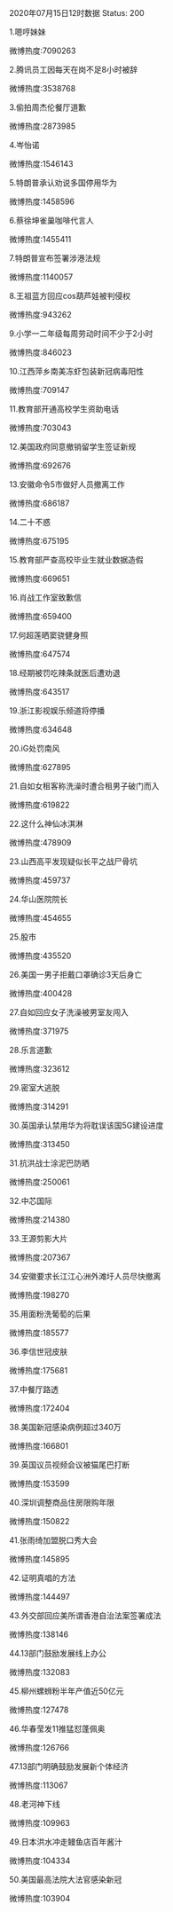 2020年07月15日12时数据
Status: 200

1.嗯哼妹妹

微博热度:7090263

2.腾讯员工因每天在岗不足8小时被辞

微博热度:3538768

3.偷拍周杰伦餐厅道歉

微博热度:2873985

4.岑怡诺

微博热度:1546143

5.特朗普承认劝说多国停用华为

微博热度:1458596

6.蔡徐坤雀巢咖啡代言人

微博热度:1455411

7.特朗普宣布签署涉港法规

微博热度:1140057

8.王祖蓝方回应cos葫芦娃被判侵权

微博热度:943262

9.小学一二年级每周劳动时间不少于2小时

微博热度:846023

10.江西萍乡南美冻虾包装新冠病毒阳性

微博热度:709147

11.教育部开通高校学生资助电话

微博热度:703043

12.美国政府同意撤销留学生签证新规

微博热度:692676

13.安徽命令5市做好人员撤离工作

微博热度:686187

14.二十不惑

微博热度:675195

15.教育部严查高校毕业生就业数据造假

微博热度:669651

16.肖战工作室致歉信

微博热度:659400

17.何超莲晒窦骁健身照

微博热度:647574

18.经期被罚吃辣条就医后遭劝退

微博热度:643517

19.浙江影视娱乐频道将停播

微博热度:634648

20.iG处罚南风

微博热度:627895

21.自如女租客称洗澡时遭合租男子破门而入

微博热度:619822

22.这什么神仙冰淇淋

微博热度:478909

23.山西高平发现疑似长平之战尸骨坑

微博热度:459737

24.华山医院院长

微博热度:454655

25.股市

微博热度:435520

26.美国一男子拒戴口罩确诊3天后身亡

微博热度:400428

27.自如回应女子洗澡被男室友闯入

微博热度:371975

28.乐言道歉

微博热度:323612

29.密室大逃脱

微博热度:314291

30.英国承认禁用华为将耽误该国5G建设进度

微博热度:313450

31.抗洪战士涂泥巴防晒

微博热度:250061

32.中芯国际

微博热度:214380

33.王源剪影大片

微博热度:207367

34.安徽要求长江江心洲外滩圩人员尽快撤离

微博热度:198270

35.用面粉洗葡萄的后果

微博热度:185577

36.李信世冠皮肤

微博热度:175681

37.中餐厅路透

微博热度:172404

38.美国新冠感染病例超过340万

微博热度:166801

39.英国议员视频会议被猫尾巴打断

微博热度:153599

40.深圳调整商品住房限购年限

微博热度:150822

41.张雨绮加盟脱口秀大会

微博热度:145895

42.证明真唱的方法

微博热度:144497

43.外交部回应美所谓香港自治法案签署成法

微博热度:138146

44.13部门鼓励发展线上办公

微博热度:132083

45.柳州螺蛳粉半年产值近50亿元

微博热度:127478

46.华春莹发11推猛怼蓬佩奥

微博热度:126766

47.13部门明确鼓励发展新个体经济

微博热度:113067

48.老河神下线

微博热度:109963

49.日本洪水冲走鳗鱼店百年酱汁

微博热度:104334

50.美国最高法院大法官感染新冠

微博热度:103904

